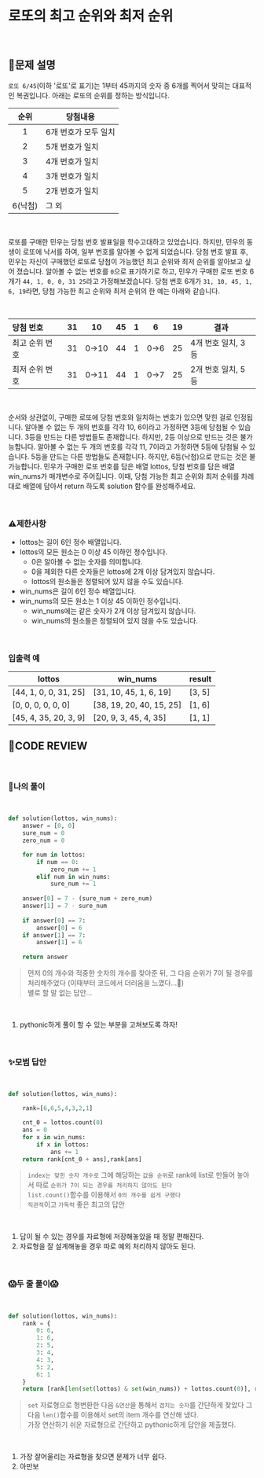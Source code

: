 # 로또의 최고 순위와 최저 순위

<br/>

## **📝문제 설명**
`로또 6/45`(이하 '로또'로 표기)는 1부터 45까지의 숫자 중 6개를 찍어서 맞히는 대표적인 복권입니다. 아래는 로또의 순위를 정하는 방식입니다.

순위 |	당첨내용
:--: |--------
1| 6개 번호가 모두 일치
2	| 5개 번호가 일치
3	| 4개 번호가 일치
4	| 3개 번호가 일치
5	| 2개 번호가 일치
6(낙첨) |	그 외

<br/>

로또를 구매한 민우는 당첨 번호 발표일을 학수고대하고 있었습니다. 하지만, 민우의 동생이 로또에 낙서를 하여, 일부 번호를 알아볼 수 없게 되었습니다. 당첨 번호 발표 후, 민우는 자신이 구매했던 로또로 당첨이 가능했던 최고 순위와 최저 순위를 알아보고 싶어 졌습니다.
알아볼 수 없는 번호를 `0`으로 표기하기로 하고, 민우가 구매한 로또 번호 6개가 `44, 1, 0, 0, 31 25`라고 가정해보겠습니다. 당첨 번호 6개가 `31, 10, 45, 1, 6, 19`라면, 당첨 가능한 최고 순위와 최저 순위의 한 예는 아래와 같습니다.

<br/>

당첨 번호 |	31 |	10 |	45 |	1 |	6 |	19 |	결과
:--------|:--:|:---:|:---:|:--:|:-:|:---:|------
최고 순위 번호 |	31 |	0→10 |	44 |	1 |	0→6 |	25 |	4개 번호 일치, 3등
최저 순위 번호 |	31 |	0→11 |	44 |	1 |	0→7 |	25 |	2개 번호 일치, 5등

<br/>

순서와 상관없이, 구매한 로또에 당첨 번호와 일치하는 번호가 있으면 맞힌 걸로 인정됩니다.
알아볼 수 없는 두 개의 번호를 각각 10, 6이라고 가정하면 3등에 당첨될 수 있습니다.
3등을 만드는 다른 방법들도 존재합니다. 하지만, 2등 이상으로 만드는 것은 불가능합니다.
알아볼 수 없는 두 개의 번호를 각각 11, 7이라고 가정하면 5등에 당첨될 수 있습니다.
5등을 만드는 다른 방법들도 존재합니다. 하지만, 6등(낙첨)으로 만드는 것은 불가능합니다.
민우가 구매한 로또 번호를 담은 배열 lottos, 당첨 번호를 담은 배열 win_nums가 매개변수로 주어집니다. 이때, 당첨 가능한 최고 순위와 최저 순위를 차례대로 배열에 담아서 return 하도록 solution 함수를 완성해주세요.

<br/>

### **⚠제한사항**
- lottos는 길이 6인 정수 배열입니다.
- lottos의 모든 원소는 0 이상 45 이하인 정수입니다.
  - 0은 알아볼 수 없는 숫자를 의미합니다.
  - 0을 제외한 다른 숫자들은 lottos에 2개 이상 담겨있지 않습니다.
  - lottos의 원소들은 정렬되어 있지 않을 수도 있습니다.
- win_nums은 길이 6인 정수 배열입니다.
- win_nums의 모든 원소는 1 이상 45 이하인 정수입니다.
  - win_nums에는 같은 숫자가 2개 이상 담겨있지 않습니다.
  - win_nums의 원소들은 정렬되어 있지 않을 수도 있습니다.

<br/>

### **입출력 예**
lottos |	win_nums |	result
-------|-----------|---------
[44, 1, 0, 0, 31, 25] |	[31, 10, 45, 1, 6, 19] |	[3, 5]
[0, 0, 0, 0, 0, 0] |	[38, 19, 20, 40, 15, 25] |	[1, 6]
[45, 4, 35, 20, 3, 9] |	[20, 9, 3, 45, 4, 35] |	[1, 1]

## **🧐CODE REVIEW**

<br/>

### **🧾나의 풀이**

<br/>

```python
def solution(lottos, win_nums):
    answer = [0, 0]
    sure_num = 0
    zero_num = 0

    for num in lottos:
        if num == 0:
            zero_num += 1
        elif num in win_nums:
            sure_num += 1
    
    answer[0] = 7 - (sure_num + zero_num)
    answer[1] = 7 - sure_num
    
    if answer[0] == 7:
        answer[0] = 6
    if answer[1] == 7:
        answer[1] = 6
        
    return answer
```

> 먼저 0의 개수와 적중한 숫자의 개수를 찾아준 뒤,
> 그 다음 순위가 7이 될 경우를 처리해주었다 (이때부터 코드에서  더러움을 느꼈다...🤨)<br/>
> 별로 할 말 없는 답안...

<br/>

1. pythonic하게 풀이 할 수 있는 부분을 고쳐보도록 하자!

<br/>

### **✨모범 답안**

<br/>

```python
def solution(lottos, win_nums):

    rank=[6,6,5,4,3,2,1]

    cnt_0 = lottos.count(0)
    ans = 0
    for x in win_nums:
        if x in lottos:
            ans += 1
    return rank[cnt_0 + ans],rank[ans]

```

> `index는 맞힌 숫자 개수로` 그에 해당하는 `값을 순위`로 rank에 list로 만들어 놓아서 따로 `순위가 7이 되는 경우를 처리하지 않아도 된다`<br/>
> `list.count()`함수를 이용해서 `0의 개수를 쉽게 구했다`<br/>
> `직관적`이고 `가독력` 좋은 최고의 답안

<br/>

1. 답이 될 수 있는 경우를 자료형에 저장해놓았을 때 정말 편해진다.
2. 자료형을 잘 설계해놓을 경우 따로 예외 처리하지 않아도 된다.

<br/>

### **😱두 줄 풀이😱**

<br/>

```python
def solution(lottos, win_nums):
    rank = {
        0: 6,
        1: 6,
        2: 5,
        3: 4,
        4: 3,
        5: 2,
        6: 1
    }
    return [rank[len(set(lottos) & set(win_nums)) + lottos.count(0)], rank[len(set(lottos) & set(win_nums))]]

```

> `set` 자료형으로 형변환한 다음 `&연산`을 통해서 `겹치는 숫자`를 간단하게 찾았다 그 다음 `len()`함수를 이용해서 set의 item 개수를 연산해 냈다.<br/>
> 가장 연산하기 쉬운 자료형으로 간단하고 pythonic하게 답안을 제출했다.

<br/>

1. 가장 잘어울리는 자료형을 찾으면 문제가 너무 쉽다.
2. 아만보
